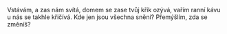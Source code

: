 Vstávám, a zas nám svítá,
domem se zase tvůj křik ozývá,
vařím ranní kávu
u nás se takhle křičívá.
Kde jen jsou
všechna snění?
Přemýšlím,
zda se změníš?
